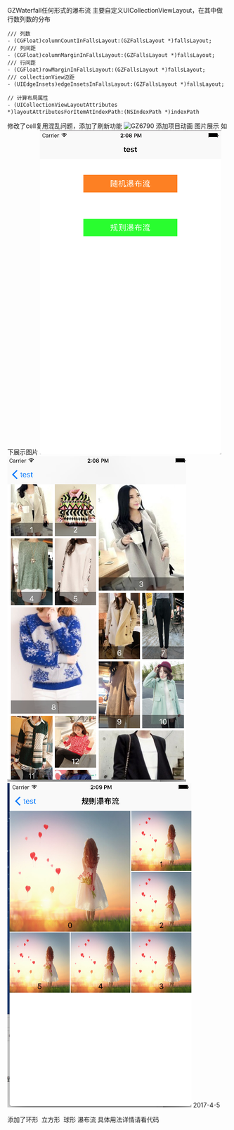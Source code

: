 GZWaterfall任何形式的瀑布流
主要自定义UICollectionViewLayout，在其中做行数列数的分布

```UICollectionViewLayout代码片段
/// 列数
- (CGFloat)columnCountInFallsLayout:(GZFallsLayout *)fallsLayout;
/// 列间距
- (CGFloat)columnMarginInFallsLayout:(GZFallsLayout *)fallsLayout;
/// 行间距
- (CGFloat)rowMarginInFallsLayout:(GZFallsLayout *)fallsLayout;
/// collectionView边距
- (UIEdgeInsets)edgeInsetsInFallsLayout:(GZFallsLayout *)fallsLayout;
```
```主要布局
// 计算布局属性
- (UICollectionViewLayoutAttributes *)layoutAttributesForItemAtIndexPath:(NSIndexPath *)indexPath
```
修改了cell复用混乱问题，添加了刷新功能
![GZ6790](https://github.com/Gang679/GZWaterfall/blob/master/Untitled.gif)
添加项目动画 图片展示 如下展示图片
![GZ6790](https://github.com/Gang679/GZWaterfall/blob/master/屏幕快照%202017-03-20%2014.08.28.png)
![GZ6790](https://github.com/Gang679/GZWaterfall/blob/master/屏幕快照%202017-03-20%2014.08.42.png)
![GZ6790](https://github.com/Gang679/GZWaterfall/blob/master/屏幕快照%202017-03-20%2014.08.54.png)
2017-4-5

添加了环形  立方形  球形 瀑布流 具体用法详情请看代码
